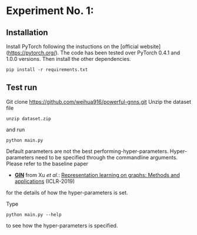 # Experiment No. 1:

## Installation
Install PyTorch following the instuctions on the [official website] (https://pytorch.org/). The code has been tested over PyTorch 0.4.1 and 1.0.0 versions. Then install the other dependencies.
```
pip install -r requirements.txt
```

## Test run
Git clone https://github.com/weihua916/powerful-gnns.git
Unzip the dataset file
```
unzip dataset.zip
```

and run

```
python main.py
```

Default parameters are not the best performing-hyper-parameters. Hyper-parameters need to be specified through the commandline arguments. Please refer to the baseline paper 

* **[GIN](https://github.com/weihua916/powerful-gnns)** from Xu *et al.*: [Representation learning on graphs: Methods and applications](https://arxiv.org/abs/1810.00826) (ICLR-2019) 

for the details of how the hyper-parameters is set.

Type

```
python main.py --help
```

to see how the hyper-parameters is specified.

